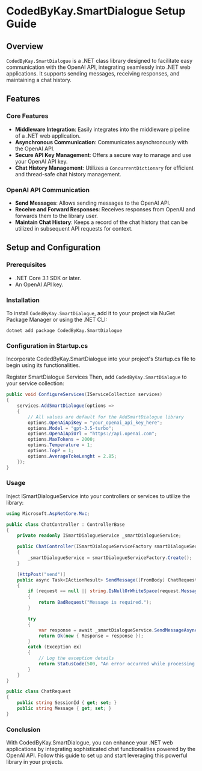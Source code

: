 # CodedByKay.SmartDialogue Setup Guide

## Overview

`CodedByKay.SmartDialogue` is a .NET class library designed to facilitate easy communication with the OpenAI API, integrating seamlessly into .NET web applications. It supports sending messages, receiving responses, and maintaining a chat history.

## Features

### Core Features

- **Middleware Integration**: Easily integrates into the middleware pipeline of a .NET web application.
- **Asynchronous Communication**: Communicates asynchronously with the OpenAI API.
- **Secure API Key Management**: Offers a secure way to manage and use your OpenAI API key.
- **Chat History Management**: Utilizes a `ConcurrentDictionary` for efficient and thread-safe chat history management.

### OpenAI API Communication

- **Send Messages**: Allows sending messages to the OpenAI API.
- **Receive and Forward Responses**: Receives responses from OpenAI and forwards them to the library user.
- **Maintain Chat History**: Keeps a record of the chat history that can be utilized in subsequent API requests for context.

## Setup and Configuration

### Prerequisites

- .NET Core 3.1 SDK or later.
- An OpenAI API key.

### Installation

To install `CodedByKay.SmartDialogue`, add it to your project via NuGet Package Manager or using the .NET CLI:

```shell
dotnet add package CodedByKay.SmartDialogue
```

### Configuration in Startup.cs

Incorporate CodedByKay.SmartDialogue into your project's Startup.cs file to begin using its functionalities.


Register SmartDialogue Services
Then, add `CodedByKay.SmartDialogue` to your service collection:

```csharp
public void ConfigureServices(IServiceCollection services)
{
    services.AddSmartDialogue(options =>
    {
        // All values are default for the AddSmartDialogue library
        options.OpenAiApiKey = "your_openai_api_key_here";
        options.Model = "gpt-3.5-turbo";
        options.OpenAIApiUrl = "https://api.openai.com";
        options.MaxTokens = 2000;
        options.Temperature = 1;
        options.TopP = 1;
        options.AverageTokeLenght = 2.85;
    });
}
```

### Usage
Inject ISmartDialogueService into your controllers or services to utilize the library:

```csharp
using Microsoft.AspNetCore.Mvc;

public class ChatController : ControllerBase
{
    private readonly ISmartDialogueService _smartDialogueService;

    public ChatController(ISmartDialogueServiceFactory smartDialogueServiceFactory)
    {
        _smartDialogueService = smartDialogueServiceFactory.Create();
    }

    [HttpPost("send")]
    public async Task<IActionResult> SendMessage([FromBody] ChatRequest request)
    {
        if (request == null || string.IsNullOrWhiteSpace(request.Message))
        {
            return BadRequest("Message is required.");
        }

        try
        {
            var response = await _smartDialogueService.SendMessageAsync(request.SessionId, request.Message);
            return Ok(new { Response = response });
        }
        catch (Exception ex)
        {
            // Log the exception details
            return StatusCode(500, "An error occurred while processing your request.");
        }
    }
}

public class ChatRequest
{
    public string SessionId { get; set; }
    public string Message { get; set; }
}

```

### Conclusion
With CodedByKay.SmartDialogue, you can enhance your .NET web applications by integrating sophisticated chat functionalities powered by the OpenAI API. Follow this guide to set up and start leveraging this powerful library in your projects.
